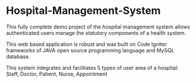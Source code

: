 # Hospital-Management-System
This fully complete demo project of the hospital management system allows authenticated users manage the statutory components of a health system.

This web based application is robust and was built on Code Igniter frameworks of JAVA open source programming language and MySQL database.

This system integrates and facilitates 5 types of user area of a hospital: Staff, Doctor,  Patient,  Nurse,  Appointment
